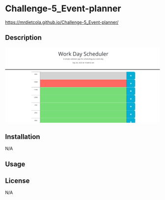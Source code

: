 # Challenge-5_Event-planner

https://mrdietcola.github.io/Challenge-5_Event-planner/

## Description



![screenshot](<Screenshot (13).png>)
## Installation

N/A

## Usage




## License

N/A